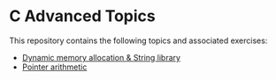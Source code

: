 # C Advanced Topics

This repository contains the following topics and associated exercises: 

- [Dynamic memory allocation & String library](mem_string/)
- [Pointer arithmetic](pointer_arithmetic/)
